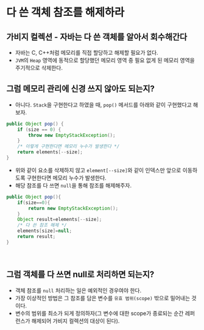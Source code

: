 # 다 쓴 객체 참조를 해제하라

## 가비지 컬렉션 - 자바는 다 쓴 객체를 알아서 회수해간다
* 자바는 C, C++처럼 메모리를 직접 할당하고 해제할 필요가 없다.
* `JVM`의 `Heap` 영역에 동적으로 할당했던 메모리 영역 중 필요 없게 된 메모리 영역을 주기적으로 삭제한다.


## 그럼 메모리 관리에 신경 쓰지 않아도 되는지?
* 아니다. `Stack`을 구현한다고 하였을 때, `pop()` 메서드를 아래와 같이 구현했다고 해보자.
```java
public Object pop() {
    if (size == 0) {
        throw new EmptyStackException();
    }
    /* 이렇게 구현한다면 메모리 누수가 발생한다 */
    return elements[--size];
}
```
* 위와 같이 요소를 삭제하지 않고 `element[--size]`와 같이 인덱스만 앞으로 이동하도록 구현한다면 메모리 누수가 발생한다.
* 해당 참조를 다 쓰면 `null`을 통해 참조를 해제해주자.
```java
public Object pop(){
    if(size==0){
        return new EmptyStackException();
    }
    Object result=elements[--size];
    /* 다 쓴 참조 해제 */
    elements[size]=null;
    return result;
}
```

<br>

## 그럼 객체를 다 쓰면 null로 처리하면 되는지?
* 객체 참조를 `null` 처리하는 일은 예외적인 경우여야 한다.
* 가장 이상적인 방법은 그 참조를 담은 변수를 `유효 범위(scope)` 밖으로 밀어내는 것이다.
* 변수의 범위를 최소가 되게 정의하자(그 변수에 대한 scope가 종료되는 순간 레퍼런스가 해제되어 가비지 컬렉션의 대상이 된다).
